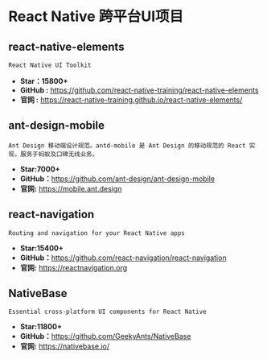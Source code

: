 
# React Native 跨平台UI项目

## react-native-elements

    React Native UI Toolkit

* **Star：15800+**
* **GitHub :** <https://github.com/react-native-training/react-native-elements>
* **官网 :** <https://react-native-training.github.io/react-native-elements/>

## ant-design-mobile

    Ant Design 移动端设计规范。antd-mobile 是 Ant Design 的移动规范的 React 实现，服务于蚂蚁及口碑无线业务。

* **Star:7000+**
* **GitHub：**<https://github.com/ant-design/ant-design-mobile>
* **官网:** <https://mobile.ant.design>

## react-navigation

    Routing and navigation for your React Native apps

* **Star:15400+**
* **GitHub：**<https://github.com/react-navigation/react-navigation>
* **官网:** <https://reactnavigation.org>

## NativeBase

    Essential cross-platform UI components for React Native

* **Star:11800+**
* **GitHub：**<https://github.com/GeekyAnts/NativeBase>
* **官网:** <https://nativebase.io/>